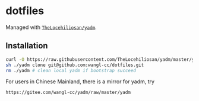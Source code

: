 # dotfiles

Managed with [`TheLocehiliosan/yadm`](https://github.com/TheLocehiliosan/yadm).

## Installation

```bash
curl -O https://raw.githubusercontent.com/TheLocehiliosan/yadm/master/yadm
sh ./yadm clone git@github.com:wangl-cc/dotfiles.git
rm ./yadm # clean local yadm if bootstrap succeed
```

For users in Chinese Mainland, there is a mirror for yadm, try
```bash
https://gitee.com/wangl-cc/yadm/raw/master/yadm
```

<!-- vim:set ts=2 sw=2 tw=76: -->
